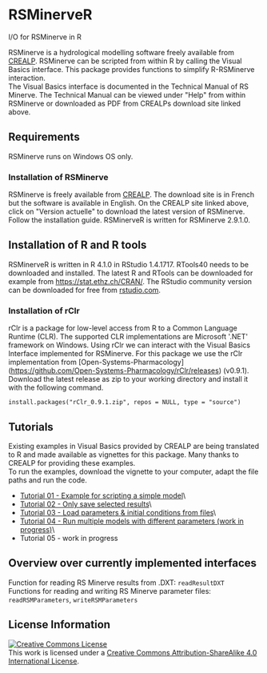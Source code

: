 # RSMinerveR

I/O for RSMinerve in R

RSMinerve is a hydrological modelling software freely available from [CREALP](https://www.crealp.ch/fr/accueil/outils-services/logiciels/rs-minerve/telechargement-rsm.html). RSMinerve can be scripted from within R by calling the Visual Basics interface. This package provides functions to simplify R-RSMinerve interaction.\
The Visual Basics interface is documented in the Technical Manual of RS Minerve. The Technical Manual can be viewed under "Help" from within RSMinerve or downloaded as PDF from CREALPs download site linked above.

## Requirements

RSMinerve runs on Windows OS only.

### Installation of RSMinerve

RSMinerve is freely available from [CREALP](https://www.crealp.ch/fr/accueil/outils-services/logiciels/rs-minerve/telechargement-rsm.html). The download site is in French but the software is available in English. On the CREALP site linked above, click on "Version actuelle" to download the latest version of RSMinerve. Follow the installation guide. RSMinerveR is written for RSMinerve 2.9.1.0.

## Installation of R and R tools

RSMinerveR is written in R 4.1.0 in RStudio 1.4.1717. RTools40 needs to be downloaded and installed. The latest R and RTools can be downloaded for example from <https://stat.ethz.ch/CRAN/>. The RStudio community version can be downloaded for free from [rstudio.com](https://www.rstudio.com/products/rstudio/download/).

### Installation of rClr

rClr is a package for low-level access from R to a Common Language Runtime (CLR). The supported CLR implementations are Microsoft '.NET' framework on Windows. Using rClr we can interact with the Visual Basics Interface implemented for RSMinerve. For this package we use the rClr implementation from [Open-Systems-Pharmacology] (<https://github.com/Open-Systems-Pharmacology/rClr/releases>) (v0.9.1). Download the latest release as zip to your working directory and install it with the following command.

    install.packages("rClr_0.9.1.zip", repos = NULL, type = "source")

## Tutorials

Existing examples in Visual Basics provided by CREALP are being translated to R and made available as vignettes for this package. Many thanks to CREALP for providing these examples.\
To run the examples, download the vignette to your computer, adapt the file paths and run the code.

-   [Tutorial 01 - Example for scripting a simple model](https://github.com/hydrosolutions/RSMinerveR/blob/main/vignettes/tutorial-01.Rmd)\
-   [Tutorial 02 - Only save selected results](https://github.com/hydrosolutions/RSMinerveR/blob/main/vignettes/tutorial-02.Rmd)\
-   [Tutorial 03 - Load parameters & initial conditions from files](https://github.com/hydrosolutions/RSMinerveR/blob/main/vignettes/tutorial-03.Rmd)\
-   [Tutorial 04 - Run multiple models with different parameters (work in progress)](https://github.com/hydrosolutions/RSMinerveR/blob/main/vignettes/tutorial-04.Rmd)\
-   Tutorial 05 - work in progress

## Overview over currently implemented interfaces

Function for reading RS Minerve results from .DXT: `readResultDXT`\
Functions for reading and writing RS Minerve parameter files: `readRSMParameters`, `writeRSMParameters`

## License Information

<a rel="license" href="http://creativecommons.org/licenses/by-sa/4.0/"><img src="https://i.creativecommons.org/l/by-sa/4.0/88x31.png" alt="Creative Commons License" style="border-width:0"/></a><br />This work is licensed under a <a rel="license" href="http://creativecommons.org/licenses/by-sa/4.0/">Creative Commons Attribution-ShareAlike 4.0 International License</a>.
